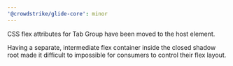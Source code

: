 ```yaml
---
'@crowdstrike/glide-core': minor
---
```


CSS flex attributes for Tab Group have been moved to the host element.

Having a separate, intermediate flex container inside the closed shadow root made it difficult to impossible for consumers to control their flex layout.
